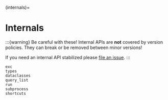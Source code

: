 (internals)=

# Internals

:::{warning}
Be careful with these! Internal APIs are **not** covered by version policies. They can break or be removed between minor versions!

If you need an internal API stabilized please [file an issue](https://github.com/vcs-python/libvcs/issues).
:::

```{toctree}
exc
types
dataclasses
query_list
run
subprocess
shortcuts
```
